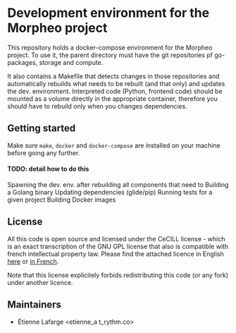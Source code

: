 Development environment for the Morpheo project
===============================================

This repository holds a docker-compose environment for the Morpheo project. To use it,
the parent directory must have the git repositories pf go-packages, storage and compute.

It also contains a Makefile that detects changes in those repositories and
automatically rebuilds what needs to be rebuilt (and that only) and updates the
dev. environment. Interpreted code (Python, frontend code) should be mounted as
a volume directly in the appropriate container, therefore you should have to
rebuild only when you changes dependencies.

Getting started
---------------

Make sure `make`, `docker` and `docker-compose` are installed on your machine
before going any further.

#### TODO: detail how to do this
Spawning the dev. env. after rebuilding all components that need to
Building a Golang binary
Updating dependencies (glide/pip)
Running tests for a given project
Building Docker images

License
-------

All this code is open source and licensed under the CeCILL license - which is an
exact transcription of the GNU GPL license that also is compatible with french
intellectual property law. Please find the attached licence in English [here](./LICENSE) or
[in French](./LICENCE).

Note that this license explicitely forbids redistributing this code (or any
fork) under another licence.

Maintainers
-----------
* Étienne Lafarge <etienne_a t_rythm.co>
